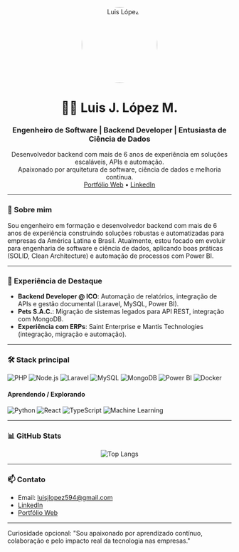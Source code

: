 <p align="center">
  <img src="https://llopez594.github.io/llopez-resume/img/photo1.png" alt="Luis López" width="170" style="border-radius: 50%;" />
</p>
<h1 align="center">👨‍💻 Luis J. López M.</h1>
<h3 align="center">Engenheiro de Software | Backend Developer | Entusiasta de Ciência de Dados</h3>
<p align="center">
  Desenvolvedor backend com mais de 6 anos de experiência em soluções escaláveis, APIs e automação.<br>
  Apaixonado por arquitetura de software, ciência de dados e melhoria contínua.<br>
  <a href="https://llopez594.github.io/llopez-resume/" target="_blank">Portfólio Web</a> • 
  <a href="https://linkedin.com/in/llopez594" target="_blank">LinkedIn</a>
</p>

---

### 🚀 Sobre mim
Sou engenheiro em formação e desenvolvedor backend com mais de 6 anos de experiência construindo soluções robustas e automatizadas para empresas da América Latina e Brasil. Atualmente, estou focado em evoluir para engenharia de software e ciência de dados, aplicando boas práticas (SOLID, Clean Architecture) e automação de processos com Power BI.

---

### 💼 Experiência de Destaque
- **Backend Developer @ ICO**: Automação de relatórios, integração de APIs e gestão documental (Laravel, MySQL, Power BI).
- **Pets S.A.C.**: Migração de sistemas legados para API REST, integração com MongoDB.
- **Experiência com ERPs**: Saint Enterprise e Mantis Technologies (integração, migração e automação).

---

### 🛠️ Stack principal

![PHP](https://img.shields.io/badge/-PHP-777?style=flat&logo=php)
![Node.js](https://img.shields.io/badge/-Node.js-777?style=flat&logo=node.js)
![Laravel](https://img.shields.io/badge/-Laravel-777?style=flat&logo=laravel)
![MySQL](https://img.shields.io/badge/-MySQL-777?style=flat&logo=mysql)
![MongoDB](https://img.shields.io/badge/-MongoDB-777?style=flat&logo=mongodb)
![Power BI](https://img.shields.io/badge/-Power_BI-777?style=flat&logo=powerbi)
![Docker](https://img.shields.io/badge/-Docker-777?style=flat&logo=docker)

#### Aprendendo / Explorando
![Python](https://img.shields.io/badge/-Python-777?style=flat&logo=python)
![React](https://img.shields.io/badge/-React-777?style=flat&logo=react)
![TypeScript](https://img.shields.io/badge/-TypeScript-777?style=flat&logo=typescript)
![Machine Learning](https://img.shields.io/badge/-Machine_Learning-777?style=flat&logo=scikitlearn)

---

### 📊 GitHub Stats
<p align="center">
  <!-- <img src="https://github-readme-stats.vercel.app/api?username=llopez594&show_icons=true&theme=radical" alt="Stats" /> -->
  <img src="https://github-readme-stats.vercel.app/api/top-langs/?username=llopez594&layout=compact&theme=radical" alt="Top Langs" />
</p>

---

### 📫 Contato
- Email: luisjlopez594@gmail.com
- [LinkedIn](https://linkedin.com/in/llopez594)
- [Portfólio Web](https://llopez594.github.io/llopez-resume/)

---


Curiosidade opcional:
"Sou apaixonado por aprendizado contínuo, colaboração e pelo impacto real da tecnologia nas empresas."

